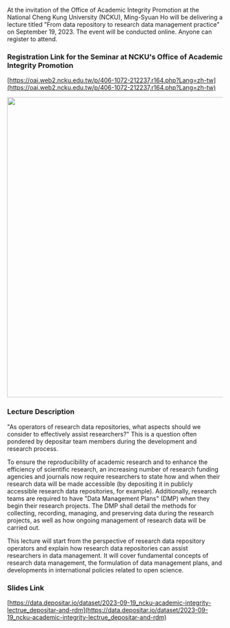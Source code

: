 At the invitation of the Office of Academic Integrity Promotion at the National Cheng Kung University (NCKU), Ming-Syuan Ho will be delivering a lecture titled "From data repository to research data management practice" on September 19, 2023. The event will be conducted online. Anyone can register to attend.

### Registration Link for the Seminar at NCKU's Office of Academic Integrity Promotion
[https://oai.web2.ncku.edu.tw/p/406-1072-212237,r164.php?Lang=zh-tw](https://oai.web2.ncku.edu.tw/p/406-1072-212237,r164.php?Lang=zh-tw)

<img src="https://oai.web2.ncku.edu.tw/var/file/72/1072/img/9.png" height="700px">

### Lecture Description
"As operators of research data repositories, what aspects should we consider to effectively assist researchers?" This is a question often pondered by depositar team members during the development and research process.

To ensure the reproducibility of academic research and to enhance the efficiency of scientific research, an increasing number of research funding agencies and journals now require researchers to state how and when their research data will be made accessible (by depositing it in publicly accessible research data repositories, for example). Additionally, research teams are required to have "Data Management Plans" (DMP) when they begin their research projects. The DMP shall detail the methods for collecting, recording, managing, and preserving data during the research projects, as well as how ongoing management of research data will be carried out.

This lecture will start from the perspective of research data repository operators and explain how research data repositories can assist researchers in data management. It will cover fundamental concepts of research data management, the formulation of data management plans, and developments in international policies related to open science.

### Slides Link
[https://data.depositar.io/dataset/2023-09-19_ncku-academic-integrity-lectrue_depositar-and-rdm](https://data.depositar.io/dataset/2023-09-19_ncku-academic-integrity-lectrue_depositar-and-rdm)

